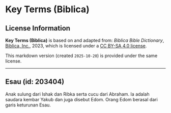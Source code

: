 # Key Terms (Biblica)

## License Information

**Key Terms (Biblica)** is based on and adapted from: _Biblica Bible Dictionary_, [Biblica, Inc.](https://www.biblica.com/), 2023, which is licensed under a [CC BY-SA 4.0 license](https://creativecommons.org/licenses/by-sa/4.0/legalcode.en).

This markdown version (created `2025-10-20`) is provided under the same license.



--------------------------------

## Esau (id: 203404)

Anak sulung dari Ishak dan Ribka serta cucu dari Abraham. Ia adalah saudara kembar Yakub dan juga disebut Edom. Orang Edom berasal dari garis keturunan Esau.


